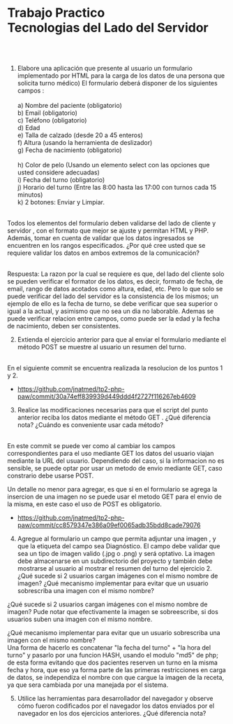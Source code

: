 <h1>Trabajo Practico <br>
Tecnologias del Lado del Servidor</h1><br><br>

1) Elabore una aplicación que presente al usuario un formulario implementado por HTML para la
carga de los datos de una persona que solicita turno médico) El formulario deberá disponer de los
siguientes campos : <br><br>
    a) Nombre del paciente (obligatorio)<br>
    b) Email (obligatorio)<br>
    c) Teléfono (obligatorio)<br>
    d) Edad<br>
    e) Talla de calzado (desde 20 a 45 enteros)<br>
    f) Altura (usando la herramienta de deslizador)<br>
    g) Fecha de nacimiento (obligatorio)<br><br>
    h) Color de pelo (Usando un elemento select con las opciones que usted considere adecuadas)<br>
    i) Fecha del turno (obligatorio)<br>
    j) Horario del turno (Entre las 8:00 hasta las 17:00 con turnos cada 15 minutos)<br>
    k) 2 botones: Enviar y Limpiar.<br><br>

Todos los elementos del formulario deben validarse del lado de cliente y servidor , con el formato
que mejor se ajuste y permitan HTML y PHP. Además, tomar en cuenta de validar que los datos
ingresados se encuentren en los rangos especificados. ¿Por qué cree usted que se requiere validar
los datos en ambos extremos de la comunicación?<br><br>

<p>Respuesta: La razon por la cual se requiere es que, del lado del cliente solo se pueden verificar 
el formator de los datos, es decir, formato de fecha, de email, rango de datos acotados como altura, edad, etc.
Pero lo que solo se puede verificar del lado del servidor es la consistencia de los mismos; un ejemplo de ello es
la fecha de turno, se debe verificar que sea superior o igual a la actual, y asimismo que no sea un dia no laborable. 
Ademas se puede verificar relacion entre campos, como puede ser la edad y la fecha de nacimiento, deben ser consistentes.</p>

2) Extienda el ejercicio anterior para que al enviar el formulario mediante el método POST se muestre
al usuario un resumen del turno. <br><br>

En el siguiente commit se encuentra realizada la resolucion de los puntos 1 y 2. 

- https://github.com/jnatmed/tp2-php-paw/commit/30a74eff839939d449ddd4f2727f116267eb4609

3) Realice las modificaciones necesarias para que el script del punto anterior reciba los datos
mediante el método GET . ¿Qué diferencia nota? ¿Cuándo es conveniente usar cada método?<br><br>

En este commit se puede ver como al cambiar los campos correspondientes para el uso mediante GET
los datos del usuario viajan mediante la URL del usuario. Dependiendo del caso, si la informacion 
no es sensible, se puede optar por usar un metodo de envio mediante GET, caso constrario debe usarse
POST. 

Un detalle no menor para agregar, es que si en el formulario se agrega la insercion de una imagen
no se puede usar el metodo GET para el envio de la misma, en este caso el uso de POST es obligatorio.   

- https://github.com/jnatmed/tp2-php-paw/commit/cc8579347e386a09ef0065adb35bdd8cade79076


4) Agregue al formulario un campo que permita adjuntar una imagen , y que la etiqueta del campo sea
Diagnóstico. El campo debe validar que sea un tipo de imagen valido (.jpg o .png) y será optativo.
La imagen debe almacenarse en un subdirectorio del proyecto y también debe mostrarse al
usuario al mostrar el resumen del turno del ejercicio 2. ¿Qué sucede si 2 usuarios cargan imágenes
con el mismo nombre de imagen? ¿Qué mecanismo implementar para evitar que un usuario
sobrescriba una imagen con el mismo nombre?

¿Qué sucede si 2 usuarios cargan imágenes con el mismo nombre de imagen?
Pude notar que efectivamente la imagen se sobreescribe, si dos usuarios suben una imagen con el 
mismo nombre. <br>
<p>¿Qué mecanismo implementar para evitar que un usuario sobrescriba una imagen con el mismo nombre?<br>
Una forma de hacerlo es concatenar "la fecha del turno" + "la hora del turno" y pasarlo por una 
funcion HASH, usando el modulo "md5" de php; de esta forma evitando que dos pacientes reserven un turno
en la misma fecha y hora, que eso ya forma parte de las primeras  restricciones en carga de datos, 
se independiza el nombre con que cargue la imagen de la receta, ya que sera cambiada por una manejada 
por el sistema. <br></p>

5) Utilice las herramientas para desarrollador del navegador y observe cómo fueron codificados por
el navegador los datos enviados por el navegador en los dos ejercicios anteriores. ¿Qué diferencia
nota?

